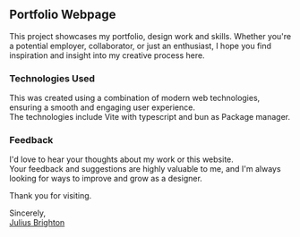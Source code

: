 ## Portfolio Webpage

This project showcases my portfolio, design work and skills. Whether you're a potential employer, collaborator, or just an enthusiast, I hope you find inspiration and insight into my creative process here. 


### Technologies Used

This was created using a combination of modern web technologies, ensuring a smooth and engaging user experience. <br/>
The technologies include Vite with typescript and bun as Package manager.

### Feedback

I'd love to hear your thoughts about my work or this website. <br/>
Your feedback and suggestions are highly valuable to me, and I'm always looking for ways to improve and grow as a designer.

Thank you for visiting.

[Julius Brighton]:https://brightons.site
Sincerely,<br/>
[Julius Brighton]
